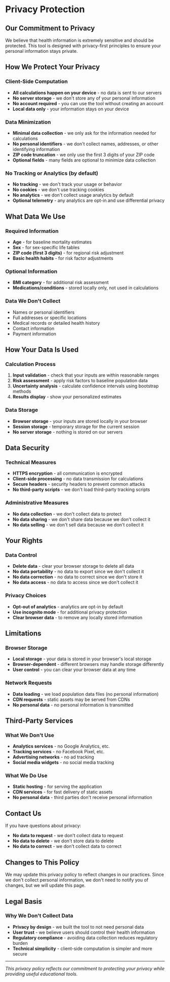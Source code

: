 # Privacy Protection

## Our Commitment to Privacy

We believe that health information is extremely sensitive and should be protected. This tool is designed with privacy-first principles to ensure your personal information stays private.

## How We Protect Your Privacy

### Client-Side Computation
- **All calculations happen on your device** - no data is sent to our servers
- **No server storage** - we don't store any of your personal information
- **No account required** - you can use the tool without creating an account
- **Local data only** - your information stays on your device

### Data Minimization
- **Minimal data collection** - we only ask for the information needed for calculations
- **No personal identifiers** - we don't collect names, addresses, or other identifying information
- **ZIP code truncation** - we only use the first 3 digits of your ZIP code
- **Optional fields** - many fields are optional to minimize data collection

### No Tracking or Analytics (by default)
- **No tracking** - we don't track your usage or behavior
- **No cookies** - we don't use tracking cookies
- **No analytics** - we don't collect usage analytics by default
- **Optional telemetry** - any analytics are opt-in and use differential privacy

## What Data We Use

### Required Information
- **Age** - for baseline mortality estimates
- **Sex** - for sex-specific life tables
- **ZIP code (first 3 digits)** - for regional risk adjustment
- **Basic health habits** - for risk factor adjustments

### Optional Information
- **BMI category** - for additional risk assessment
- **Medications/conditions** - stored locally only, not used in calculations

### Data We Don't Collect
- Names or personal identifiers
- Full addresses or specific locations
- Medical records or detailed health history
- Contact information
- Payment information

## How Your Data Is Used

### Calculation Process
1. **Input validation** - check that your inputs are within reasonable ranges
2. **Risk assessment** - apply risk factors to baseline population data
3. **Uncertainty analysis** - calculate confidence intervals using bootstrap methods
4. **Results display** - show your personalized estimates

### Data Storage
- **Browser storage** - your inputs are stored locally in your browser
- **Session storage** - temporary storage for the current session
- **No server storage** - nothing is stored on our servers

## Data Security

### Technical Measures
- **HTTPS encryption** - all communication is encrypted
- **Client-side processing** - no data transmission for calculations
- **Secure headers** - security headers to prevent common attacks
- **No third-party scripts** - we don't load third-party tracking scripts

### Administrative Measures
- **No data collection** - we don't collect data to protect
- **No data sharing** - we don't share data because we don't collect it
- **No data selling** - we don't sell data because we don't collect it

## Your Rights

### Data Control
- **Delete data** - clear your browser storage to delete all data
- **No data portability** - no data to export since we don't collect it
- **No data correction** - no data to correct since we don't store it
- **No data access** - no data to access since we don't collect it

### Privacy Choices
- **Opt-out of analytics** - analytics are opt-in by default
- **Use incognito mode** - for additional privacy protection
- **Clear browser data** - to remove any locally stored information

## Limitations

### Browser Storage
- **Local storage** - your data is stored in your browser's local storage
- **Browser-dependent** - different browsers may handle storage differently
- **User control** - you can clear your browser data at any time

### Network Requests
- **Data loading** - we load population data files (no personal information)
- **CDN requests** - static assets may be served from CDNs
- **No personal data** - no personal information is transmitted

## Third-Party Services

### What We Don't Use
- **Analytics services** - no Google Analytics, etc.
- **Tracking services** - no Facebook Pixel, etc.
- **Advertising networks** - no ad tracking
- **Social media widgets** - no social media tracking

### What We Do Use
- **Static hosting** - for serving the application
- **CDN services** - for fast delivery of static assets
- **No personal data** - third parties don't receive personal information

## Contact Us

If you have questions about privacy:

- **No data to request** - we don't collect data to request
- **No data to delete** - we don't store data to delete
- **No data to correct** - we don't collect data to correct

## Changes to This Policy

We may update this privacy policy to reflect changes in our practices. Since we don't collect personal information, we don't need to notify you of changes, but we will update this page.

## Legal Basis

### Why We Don't Collect Data
- **Privacy by design** - we built the tool to not need personal data
- **User trust** - we believe users should control their health information
- **Regulatory compliance** - avoiding data collection reduces regulatory burden
- **Technical simplicity** - client-side computation is simpler and more secure

---

*This privacy policy reflects our commitment to protecting your privacy while providing useful educational tools.*
